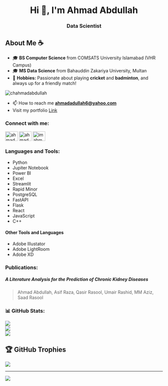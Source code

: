 <h1 align="center">Hi 👋, I'm Ahmad Abdullah</h1>
<h3 align="center">Data Scientist</h3>

## About Me ☕

- 🎓 **BS Computer Science** from COMSATS University Islamabad (VHR Campus)  
- 🎓 **MS Data Science** from Bahauddin Zakariya University, Multan  
- 🏏 **Hobbies:** Passionate about playing **cricket** and **badminton**, and always up for a friendly match!


<p align="left"> <img src="https://komarev.com/ghpvc/?username=chahmadabdullah&label=Profile%20views&color=0e75b6&style=flat" alt="chahmadabdullah" /> </p>

- 📫 How to reach me **ahmadadullah6@yahoo.com**
- Visit my portfolio <a href="https://www.datascienceportfol.io/ahmadabdullah"> Link </a>

<h3 align="left">Connect with me:</h3>
<p align="left">
<a href="https://linkedin.com/in/ahmadabdullah55" target="blank"><img align="center" src="https://raw.githubusercontent.com/rahuldkjain/github-profile-readme-generator/master/src/images/icons/Social/linked-in-alt.svg" alt="ahmadabdullah55" height="30" width="40" /></a>
<a href="https://fb.com/ahmad abdullah" target="blank"><img align="center" src="https://raw.githubusercontent.com/rahuldkjain/github-profile-readme-generator/master/src/images/icons/Social/facebook.svg" alt="ahmad abdullah" height="30" width="40" /></a>
<a href="https://instagram.com/imahmad.abdullah" target="blank"><img align="center" src="https://raw.githubusercontent.com/rahuldkjain/github-profile-readme-generator/master/src/images/icons/Social/instagram.svg" alt="imahmad.abdullah" height="30" width="40" /></a>
</p>

### Languages and Tools:

- Python <br>
- Jupiter Notebook <br>
- Power BI <br>
- Excel <br>
- Streamlit<br>
- Rapid Minor<br>
- PostgreSQL <br>
- FastAPI <br>
- Flask <br>
- React <br>
- JavaScript <br>
- C++
#### <b> Other Tools and Languages </b>
- Adobe Illustator <br>
- Adobe LightRoom <br>
- Adobe XD <br>


### Publications:
##### A Literature Analysis for the Prediction of Chronic Kidney Diseases
> Ahmad Abdullah, Asif Raza, Qasir Rasool, Umair Rashid, MM Aziz, Saad Rasool


### 📊 GitHub Stats:
![](https://github-readme-stats.vercel.app/api?username=ChAhmadAbdullah&theme=dark&hide_border=false&include_all_commits=true&count_private=true)<br/>
![](https://nirzak-streak-stats.vercel.app/?user=ChAhmadAbdullah&theme=dark&hide_border=false)<br/>
![](https://github-readme-stats.vercel.app/api/top-langs/?username=ChAhmadAbdullah&theme=dark&hide_border=false&include_all_commits=true&count_private=true&layout=compact)

## 🏆 GitHub Trophies
![](https://github-profile-trophy.vercel.app/?username=ChAhmadAbdullah&theme=onedark&no-frame=true&no-bg=false&margin-w=4)


---
[![](https://visitcount.itsvg.in/api?id=ChAhmadAbdullah&icon=0&color=0)](https://visitcount.itsvg.in)



<br/>  

